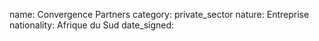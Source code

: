 name: Convergence Partners 
category: private_sector
nature:  Entreprise
nationality: Afrique du Sud
date_signed:
    